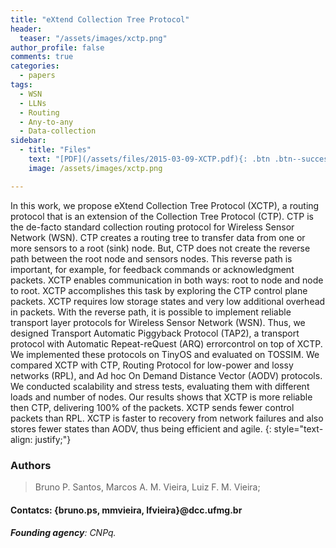 ```yaml
---
title: "eXtend Collection Tree Protocol"
header:
  teaser: "/assets/images/xctp.png"
author_profile: false
comments: true
categories:
  - papers
tags:
  - WSN
  - LLNs
  - Routing
  - Any-to-any
  - Data-collection
sidebar:
  - title: "Files"
    text: "[PDF](/assets/files/2015-03-09-XCTP.pdf){: .btn .btn--success} [IEEE-DOI](10.1109/WCNC.2015.7127692){: .btn} [Talk PDF](https://www.dropbox.com/s/j42c8hc4uv9jb8j/xctp-presentation-wcnc-rev.pptx?dl=0){: .btn .btn--info}"
    image: /assets/images/xctp.png

---
```


In this work, we propose eXtend Collection Tree Protocol (XCTP), a routing protocol that is an extension of the Collection Tree Protocol (CTP). CTP is the de-facto standard collection routing protocol for Wireless Sensor Network (WSN). CTP creates a routing tree to transfer data from one or more sensors to a root (sink) node. But, CTP does not create the reverse path between the root node and sensors nodes. This reverse path is important, for example, for feedback commands or acknowledgment packets. XCTP enables communication in both ways: root to node and node to root. XCTP accomplishes this task by exploring the CTP control plane packets. XCTP requires low storage states and very low additional overhead in packets. With the reverse path, it is possible to implement reliable transport layer protocols for Wireless Sensor Network (WSN). Thus, we designed Transport Automatic Piggyback Protocol (TAP2), a transport protocol with Automatic Repeat-reQuest (ARQ) errorcontrol on top of XCTP. We implemented these protocols on TinyOS and evaluated on TOSSIM. We compared XCTP with CTP, Routing Protocol for low-power and lossy networks (RPL), and Ad hoc On Demand Distance Vector (AODV) protocols. We conducted scalability and stress tests, evaluating them with different loads and number of nodes. Our results shows that XCTP is more reliable then CTP, delivering 100% of the packets. XCTP sends fewer control packets than RPL. XCTP is faster to recovery from network failures and also stores fewer states than AODV, thus being efficient and agile.
{: style="text-align: justify;"}

### Authors
> Bruno P. Santos, Marcos A. M. Vieira, Luiz F. M. Vieira;

#### Contatcs: {bruno.ps, mmvieira, lfvieira}@dcc.ufmg.br

###### **Founding agency**: CNPq.




